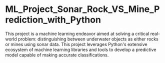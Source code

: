 # ML_Project_Sonar_Rock_VS_Mine_Prediction_with_Python
This project is a machine learning endeavor aimed at solving a critical real-world problem: distinguishing between underwater objects as either rocks or mines using sonar data. This project leverages Python's extensive ecosystem of machine learning libraries and tools to develop a predictive model capable of making accurate classifications.

